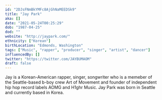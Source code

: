 ```yaml
---
id: "2DJsFNmBkYMFc8AjGhNaMEEDSk9"
title: "Jay Park"
aka: []
date: "2021-05-24T00:25:29"
dob: "1987-04-25"
dod: ""
website: "http://jaypark.com/"
ethnicity: ["Korean"]
birthLocation: "Edmonds, Washington"
tags: ["Music", "rapper", "producer", "singer", "artist", "dancer"]
influencedBy: []
twitter: "https://twitter.com/JAYBUMAOM"
draft: false
---
```


Jay is a Korean-American rapper, singer, songwriter who is a memeber of the
Seattle-based b-boy crew Art of Movement and founder of independent hip hop
record labels AOMG and H1ghr Music. Jay Park was born in Seattle and currently
based in Korea.
